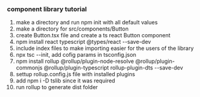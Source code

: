 ### component library tutorial

1. make a directory and run npm init with all default values
2. make a directory for src/components/Button
3. create Button.tsx file and create a ts react Button component
4. npm install react typescript @types/react --save-dev
5. include index files to make importing easier for the users of the library
6. npx tsc --init, add cofig params in tsconfig.json
7. npm install rollup @rollup/plugin-node-resolve @rollup/plugin-commonjs @rollup/plugin-typescript rollup-plugin-dts --save-dev
8. settup rollup.config.js file with installed plugins
9. add npm i -D tslib since it was required
10. run rollup to generate dist folder

